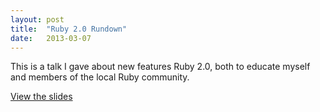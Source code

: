 ```yaml
---
layout: post
title:  "Ruby 2.0 Rundown"
date:   2013-03-07
---
```


This is a talk I gave about new features Ruby 2.0, both to educate myself and members of the local Ruby community.

[View the slides](/media/2013/03/07/ruby-2-rundown)
